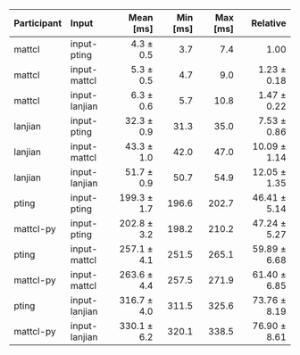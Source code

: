 | Participant | Input | Mean [ms] | Min [ms] | Max [ms] | Relative |
|:---|:---|---:|---:|---:|---:|
| mattcl | input-pting | 4.3 ± 0.5 | 3.7 | 7.4 | 1.00 |
| mattcl | input-mattcl | 5.3 ± 0.5 | 4.7 | 9.0 | 1.23 ± 0.18 |
| mattcl | input-lanjian | 6.3 ± 0.6 | 5.7 | 10.8 | 1.47 ± 0.22 |
| lanjian | input-pting | 32.3 ± 0.9 | 31.3 | 35.0 | 7.53 ± 0.86 |
| lanjian | input-mattcl | 43.3 ± 1.0 | 42.0 | 47.0 | 10.09 ± 1.14 |
| lanjian | input-lanjian | 51.7 ± 0.9 | 50.7 | 54.9 | 12.05 ± 1.35 |
| pting | input-pting | 199.3 ± 1.7 | 196.6 | 202.7 | 46.41 ± 5.14 |
| mattcl-py | input-pting | 202.8 ± 3.2 | 198.2 | 210.2 | 47.24 ± 5.27 |
| pting | input-mattcl | 257.1 ± 4.1 | 251.5 | 265.1 | 59.89 ± 6.68 |
| mattcl-py | input-mattcl | 263.6 ± 4.4 | 257.5 | 271.9 | 61.40 ± 6.85 |
| pting | input-lanjian | 316.7 ± 4.0 | 311.5 | 325.6 | 73.76 ± 8.19 |
| mattcl-py | input-lanjian | 330.1 ± 6.2 | 320.1 | 338.5 | 76.90 ± 8.61 |
